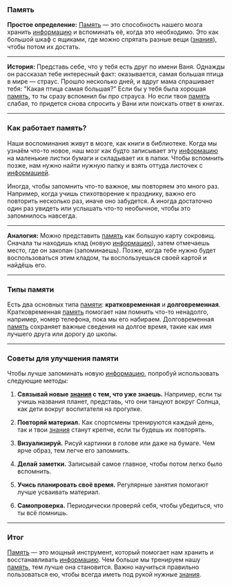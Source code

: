 ### Память

**Простое определение:** [Память](KIDBOOK/learning/knowledge_structure/Память.md) — это способность нашего мозга хранить [информацию](KIDBOOK/learning/knowledge_structure/Информация.md) и вспоминать её, когда это необходимо. Это как большой шкаф с ящиками, где можно спрятать разные вещи ([знания](KIDBOOK/learning/knowledge_structure/Знание.md)), чтобы потом их достать.

---

**История:** Представь себе, что у тебя есть друг по имени Ваня. Однажды он рассказал тебе интересный факт: оказывается, самая большая птица в мире — страус. Прошло несколько дней, и вдруг мама спрашивает тебя: "Какая птица самая большая?" Если бы у тебя была хорошая [память](KIDBOOK/learning/knowledge_structure/Память.md), то ты сразу вспомнил бы про страуса. Но если твоя [память](KIDBOOK/learning/knowledge_structure/Память.md) слабая, то придется снова спросить у Вани или поискать ответ в книгах.

---

### Как работает память?

Наши воспоминания живут в мозге, как книги в библиотеке. Когда мы узнаём что-то новое, наш мозг как будто записывает эту [информацию](KIDBOOK/learning/knowledge_structure/Информация.md) на маленькие листки бумаги и складывает их в папки. Чтобы вспомнить позже, нам нужно найти нужную папку и взять оттуда листочек с [информацией](KIDBOOK/learning/knowledge_structure/Информация.md).

Иногда, чтобы запомнить что-то важное, мы повторяем это много раз. Например, когда учишь стихотворение к празднику, важно его повторить несколько раз, иначе оно забудется. А иногда достаточно один раз увидеть или услышать что-то необычное, чтобы это запомнилось навсегда.

---

**Аналогия:** Можно представить [память](KIDBOOK/learning/knowledge_structure/Память.md) как большую карту сокровищ. Сначала ты находишь клад (новую [информацию](KIDBOOK/learning/knowledge_structure/Информация.md)), затем отмечаешь место, где он закопан (запоминаешь). Позже, когда тебе нужно будет воспользоваться этим кладом, ты воспользуешься своей картой и найдёшь его.

---

### Типы памяти

Есть два основных типа [памяти](KIDBOOK/learning/knowledge_structure/Память.md): **кратковременная** и **долговременная**. Кратковременная [память](KIDBOOK/learning/knowledge_structure/Память.md) помогает нам помнить что-то ненадолго, например, номер телефона, пока мы его набираем. Долговременная [память](KIDBOOK/learning/knowledge_structure/Память.md) сохраняет важные сведения на долгое время, такие как имя лучшего друга или дорогу до школы.

---

### Советы для улучшения памяти

Чтобы лучше запоминать новую [информацию](KIDBOOK/learning/knowledge_structure/Информация.md), попробуй использовать следующие методы:

1. **Связывай новые [знания](KIDBOOK/learning/knowledge_structure/Знание.md) с тем, что уже знаешь.** Например, если ты учишь названия планет, представь, что они танцуют вокруг Солнца, как дети вокруг воспитателя на прогулке.
   
2. **Повторяй материал.** Как спортсмены тренируются каждый день, так и твои [знания](KIDBOOK/learning/knowledge_structure/Знание.md) станут крепче, если ты будешь их повторять.

3. **Визуализируй.** Рисуй картинки в голове или даже на бумаге. Чем ярче образ, тем легче его запомнить.

4. **Делай заметки.** Записывай самое главное, чтобы потом легко было вспомнить.

5. **Учись планировать своё время.** Регулярные занятия помогают лучше усваивать материал.

6. **Самопроверка.** Периодически проверяй себя, чтобы убедиться, что ты всё помнишь.

---

### Итог

[Память](KIDBOOK/learning/knowledge_structure/Память.md) — это мощный инструмент, который помогает нам хранить и восстанавливать [информацию](KIDBOOK/learning/knowledge_structure/Информация.md). Чем больше мы тренируем нашу [память](KIDBOOK/learning/knowledge_structure/Память.md), тем лучше она становится. Важно научиться правильно пользоваться ею, чтобы всегда иметь под рукой нужные [знания](KIDBOOK/learning/knowledge_structure/Знание.md).